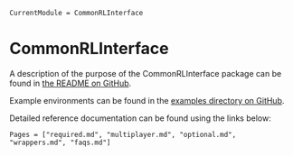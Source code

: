 ```@meta
CurrentModule = CommonRLInterface
```

# CommonRLInterface

A description of the purpose of the CommonRLInterface package can be found in [the README on GitHub](https://github.com/JuliaReinforcementLearning/CommonRLInterface.jl).

Example environments can be found in the [examples directory on GitHub](https://github.com/JuliaReinforcementLearning/CommonRLInterface.jl/tree/master/examples).

Detailed reference documentation can be found using the links below:

```@contents
Pages = ["required.md", "multiplayer.md", "optional.md", "wrappers.md", "faqs.md"]
```
